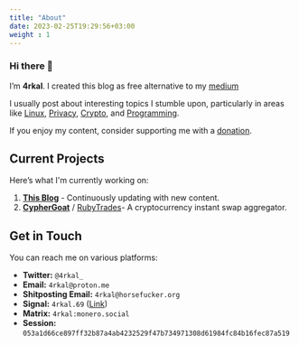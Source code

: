 ```yaml
---
title: "About"
date: 2023-02-25T19:29:56+03:00
weight : 1
---
```


### Hi there 👋

I’m **4rkal**. I created this blog as free alternative to my [medium](https://4rkal.medium.com)

I usually post about interesting topics I stumble upon, particularly in areas like [Linux](../../tags/linux), [Privacy](../../tags/privacy), [Crypto](../../tags/crypto), and [Programming](../../tags/programming).

If you enjoy my content, consider supporting me with a [donation](../../donate).

## Current Projects

Here’s what I'm currently working on:

1. **[This Blog](.)** - Continuously updating with new content.
2. **[CypherGoat](https://github.com/CypherGoat)** / [RubyTrades](x.com/ruby_trades)- A cryptocurrency instant swap aggregator.

## Get in Touch

You can reach me on various platforms:

- **Twitter:** `@4rkal_`
- **Email:** `4rkal@proton.me`
- **Shitposting Email:** `4rkal@horsefucker.org`
- **Signal:** `4rkal.69` ([Link](https://signal.me/#eu/yLATcXczmtO-VimtMwpkJQKJSeyNppqP_H-742eUxPL1TLezxCxMSqZJR2QD4lqY))
- **Matrix:** `4rkal:monero.social`
- **Session:** `053a1d66ce897ff32b87a4ab4232529f47b734971308d61984fc84b16fec87a519`




